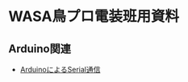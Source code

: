 # WASA鳥プロ電装班用資料

## Arduino関連
- [ArduinoによるSerial通信](https://github.com/MojamojaK/WASA-HPA-Kouza/blob/master/arduino_serial.md)
